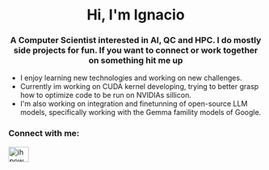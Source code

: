 <h1 align="center">Hi, I'm Ignacio</h1>
<h3 align="center">A Computer Scientist interested in AI, QC and HPC. I do mostly side projects for fun. If you want to connect or work together on something hit me up</h3>

- I enjoy learning new technologies and working on new challenges. 
- Currently im working on CUDA kernel developing, trying to better grasp how to optimize code to be run on NVIDIAs sillicon.
- I'm also working on integration and finetunning of open-source LLM models, specifically working with the Gemma famility models of Google. 

<h3 align="left">Connect with me:</h3>
<p align="left">
<a href="https://linkedin.com/in/ihpower" target="blank"><img align="center" src="https://raw.githubusercontent.com/rahuldkjain/github-profile-readme-generator/master/src/images/icons/Social/linked-in-alt.svg" alt="ihpower" height="30" width="40" /></a>
</p>
